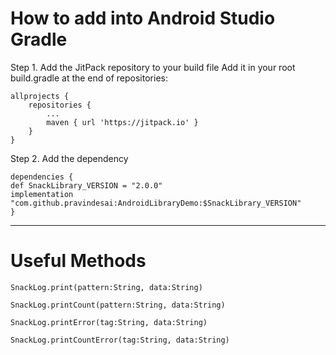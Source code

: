 # How to add into Android Studio Gradle

Step 1. Add the JitPack repository to your build file
Add it in your root build.gradle  at the end of repositories:

    allprojects {
    	repositories {
    		...
    		maven { url 'https://jitpack.io' }
    	}
    }
Step 2. Add the dependency

	dependencies {
	def SnackLibrary_VERSION = "2.0.0"
    implementation "com.github.pravindesai:AndroidLibraryDemo:$SnackLibrary_VERSION"
	}
	
****

# Useful Methods
    
    SnackLog.print(pattern:String, data:String)

    SnackLog.printCount(pattern:String, data:String)
    
    SnackLog.printError(tag:String, data:String)
    
    SnackLog.printCountError(tag:String, data:String)
